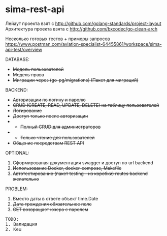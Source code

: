 # sima-rest-api
Лейаут проекта взят с http://github.com/golang-standards/project-layout  
Архитектура проекта взята с http://github.com/bxcodec/go-clean-arch  

Несколько готовых тестов + примеры запросов https://www.postman.com/aviation-specialist-64455861/workspace/sima-api-test/overview 

DATABASE: 
- ~~Модель пользователей~~
- ~~Модель права~~ 
- ~~Миграции через (go-pg/migrations) (Пакет для миграций)~~  

BACKEND:
- ~~Авторизации по логину и паролю~~
- ~~CRUD (CREATE, READ, UPDATE, DELETE) на таблицу пользователей~~
- ~~Логирование~~
- ~~Доступ только после авторизации~~
- - ~~Полный CRUD для администраторов~~
- - ~~Только чтение для пользователей~~
- ~~Общение посредствам REST API~~    

OPTIONAL:
1. Cформированая документация swagger и доступ по url backend
2. ~~Использование Docker, docker-compose, Makefile~~ 
3. ~~Автотестирование (пакет testing - из коробки) routes backend желательно~~


PROBLEM:
1. Вместо даты в ответе объект time.Date
2. ~~Дата трождения обязательное поле~~ 
3. ~~GET возвращает юзера с паролем~~

<pre>
TODO:
1. Валидация
2. Кеш
</pre>
